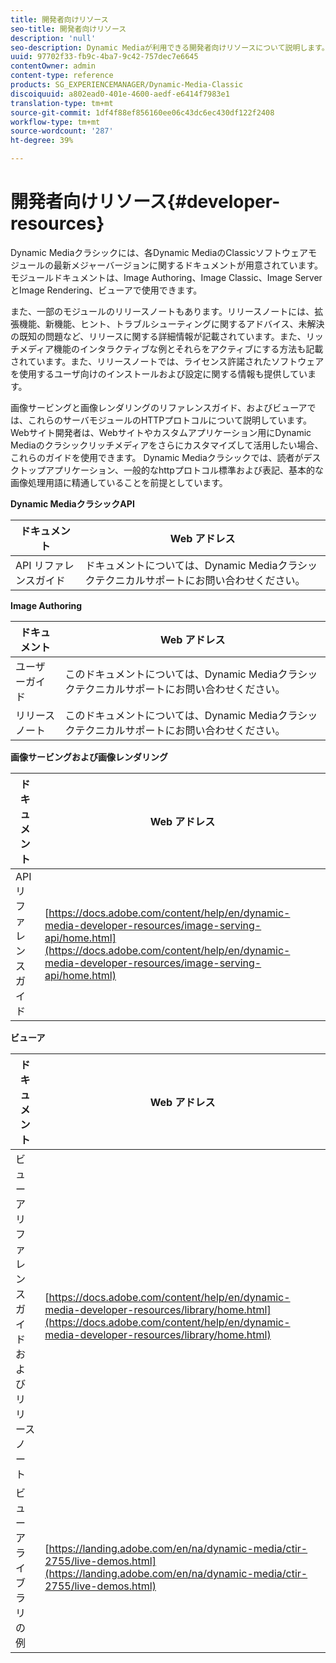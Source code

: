 ```yaml
---
title: 開発者向けリソース
seo-title: 開発者向けリソース
description: 'null'
seo-description: Dynamic Mediaが利用できる開発者向けリソースについて説明します。
uuid: 97702f33-fb9c-4ba7-9c42-757dec7e6645
contentOwner: admin
content-type: reference
products: SG_EXPERIENCEMANAGER/Dynamic-Media-Classic
discoiquuid: a802ead0-401e-4600-aedf-e6414f7983e1
translation-type: tm+mt
source-git-commit: 1df4f88ef856160ee06c43dc6ec430df122f2408
workflow-type: tm+mt
source-wordcount: '287'
ht-degree: 39%

---
```



# 開発者向けリソース{#developer-resources}

Dynamic Mediaクラシックには、各Dynamic MediaのClassicソフトウェアモジュールの最新メジャーバージョンに関するドキュメントが用意されています。 モジュールドキュメントは、Image Authoring、Image Classic、Image ServerとImage Rendering、ビューアで使用できます。

また、一部のモジュールのリリースノートもあります。リリースノートには、拡張機能、新機能、ヒント、トラブルシューティングに関するアドバイス、未解決の既知の問題など、リリースに関する詳細情報が記載されています。また、リッチメディア機能のインタラクティブな例とそれらをアクティブにする方法も記載されています。また、リリースノートでは、ライセンス許諾されたソフトウェアを使用するユーザ向けのインストールおよび設定に関する情報も提供しています。

画像サービングと画像レンダリングのリファレンスガイド、およびビューアでは、これらのサーバモジュールのHTTPプロトコルについて説明しています。 Webサイト開発者は、Webサイトやカスタムアプリケーション用にDynamic Mediaのクラシックリッチメディアをさらにカスタマイズして活用したい場合、これらのガイドを使用できます。 Dynamic Mediaクラシックでは、読者がデスクトップアプリケーション、一般的なhttpプロトコル標準および表記、基本的な画像処理用語に精通していることを前提としています。


**Dynamic MediaクラシックAPI**

| ドキュメント | Web アドレス |
|--- |--- |
| API リファレンスガイド | ドキュメントについては、Dynamic Mediaクラシックテクニカルサポートにお問い合わせください。 |

**Image Authoring**

| ドキュメント | Web アドレス |
|--- |--- |
| ユーザーガイド | このドキュメントについては、Dynamic Mediaクラシックテクニカルサポートにお問い合わせください。 |
| リリースノート | このドキュメントについては、Dynamic Mediaクラシックテクニカルサポートにお問い合わせください。 |

**画像サービングおよび画像レンダリング**

| ドキュメント | Web アドレス |
|--- |--- |
| API リファレンスガイド | [https://docs.adobe.com/content/help/en/dynamic-media-developer-resources/image-serving-api/home.html](https://docs.adobe.com/content/help/en/dynamic-media-developer-resources/image-serving-api/home.html) |

**ビューア**

| ドキュメント | Web アドレス |
|--- |--- |
| ビューアリファレンスガイドおよびリリースノート | [https://docs.adobe.com/content/help/en/dynamic-media-developer-resources/library/home.html](https://docs.adobe.com/content/help/en/dynamic-media-developer-resources/library/home.html) |
| ビューアライブラリの例 | [https://landing.adobe.com/en/na/dynamic-media/ctir-2755/live-demos.html](https://landing.adobe.com/en/na/dynamic-media/ctir-2755/live-demos.html) |


<!-- 

**Web-to-Print**

|Document|Web address|
|--- |--- |
|Reference Guide|[https://www.adobe.com/go/learn_s7_webtoprint_en](https://www.adobe.com/go/learn_s7_webtoprint_en)| 

-->
